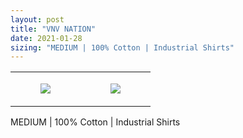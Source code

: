 ```yaml
---
layout: post
title: "VNV NATION"
date: 2021-01-28
sizing: "MEDIUM | 100% Cotton | Industrial Shirts"
---
```




<table style="width:100%;"><tr><td style="vertical-align:top;">
      <figure class="tmblr-full" data-orig-height="2048" data-orig-width="1365" data-orig-src="https://concertshirts.netlify.app/shirts/0430/0430-01.jpg"><img src="https://64.media.tumblr.com/16a507640c6bd12d814678060a22e6c3/35b935b3d2264f27-74/s540x810/8969fa1f4b8d8348db917b3446292b1d707889b4.jpg" data-orig-height="2048" data-orig-width="1365" data-orig-src="https://concertshirts.netlify.app/shirts/0430/0430-01.jpg"/></figure></td>
    <td style="vertical-align:top;">
      <figure class="tmblr-full" data-orig-height="2048" data-orig-width="1365" data-orig-src="https://concertshirts.netlify.app/shirts/0430/0430-02.jpg"><img src="https://64.media.tumblr.com/5386f709d3f7a8aaddfc5e5cbd828412/35b935b3d2264f27-0b/s540x810/2add10d53f081612596b8250cb4dff818185dd03.jpg" data-orig-height="2048" data-orig-width="1365" data-orig-src="https://concertshirts.netlify.app/shirts/0430/0430-02.jpg"/></figure></td>
  </tr></table><p>
  MEDIUM | 100% Cotton | Industrial Shirts
</p>
